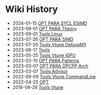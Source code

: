 # Wiki History

- 2024-01-15        [OPT PARA SYCL ESIMD](/0011_OPT_PARA_SYCL_ESIMD)
- 2023-09-01        [OPT PARA Theory](/0012_OPT_PARA_Theory)
- 2023-09-01        [Tools Linux](/0005_Tools_Linux)
- 2023-07-26        [OPT PARA SIMD](/0013_OPT_PARA_SIMD)
- 2023-07-20        [Tools Vtune DebugAPI](/0010_Tools_Vtune_DebugAPI)
- 2023-06-17        [Tools](/0004_Tools)
- 2023-05-25        [Tools Vtune iGPU](/0009_Tools_Vtune_iGPU)
- 2023-03-10        [OPT PARA Patterns](/0014_OPT_PARA_Patterns)
- 2023-03-07        [OPT PARA DPCPP Arch](/0015_OPT_PARA_DPCPP_Arch)
- 2023-03-07        [Tools Advisor](/0008_Tools_Advisor)
- 2022-09-09        [Tools Vtune CommandLine](/0007_Tools_Vtune_CommandLine)
- 2022-04-25        [OPT](/0003_OPT)
- 2018-09-28        [Tools Vtune](/0006_Tools_Vtune)
